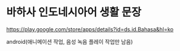 # 바하사 인도네시아어 생활 문장
https://play.google.com/store/apps/details?id=ds.id.Bahasa&hl=ko

android(애니메이션 작업, 음성 녹음 플레이 작업만 남음) 
